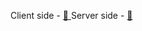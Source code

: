 Client side - [🔗 ](https://whats-app-clone-puce-mu.vercel.app/)
Server side - [🔗 ](https://whats-app-clone-server-psi.vercel.app/)

